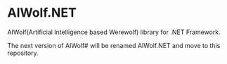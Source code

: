 # AIWolf.NET
AIWolf(Artificial Intelligence based Werewolf) library for .NET Framework.

The next version of AIWolf# will be renamed AIWolf.NET and move to this repository.

